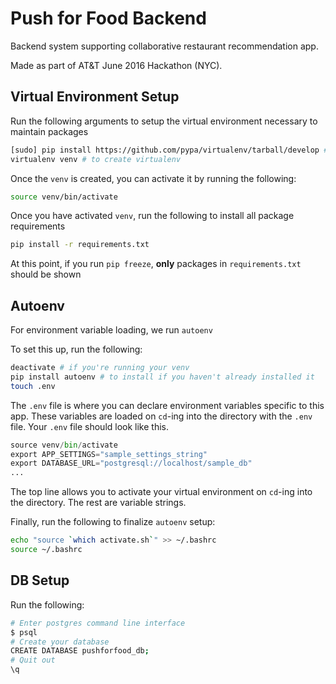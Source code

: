 # Push for Food Backend 

Backend system supporting collaborative restaurant recommendation app.

Made as part of AT&T June 2016 Hackathon (NYC).


## Virtual Environment Setup
Run the following arguments to setup the virtual environment necessary to maintain packages 

```bash 
[sudo] pip install https://github.com/pypa/virtualenv/tarball/develop # to update virtualenv
virtualenv venv # to create virtualenv 
```

Once the `venv` is created, you can activate it by running the following: 

```bash 
source venv/bin/activate 
```

Once you have activated `venv`, run the following to install all package requirements

```bash 
pip install -r requirements.txt
```

At this point, if you run `pip freeze`, **only** packages in `requirements.txt` should be shown 


## Autoenv 
For environment variable loading, we run `autoenv` 

To set this up, run the following: 

```bash 
deactivate # if you're running your venv
pip install autoenv # to install if you haven't already installed it 
touch .env 
```

The `.env` file is where you can declare environment variables specific to this app.  These variables are loaded on `cd`-ing into the directory with the `.env` file.  Your `.env` file should look like this.  

```python
source venv/bin/activate 
export APP_SETTINGS="sample_settings_string"
export DATABASE_URL="postgresql://localhost/sample_db"
... 
```

The top line allows you to activate your virtual environment on `cd`-ing into the directory.  The rest are variable strings. 

Finally, run the following to finalize `autoenv` setup: 

```bash
echo "source `which activate.sh`" >> ~/.bashrc
source ~/.bashrc 
```

## DB Setup 
Run the following: 

```bash
# Enter postgres command line interface 
$ psql 
# Create your database
CREATE DATABASE pushforfood_db; 
# Quit out 
\q 
```





